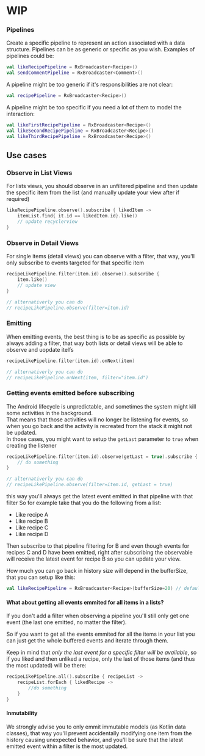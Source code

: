 # WIP

### Pipelines
Create a specific pipeline to represent an action associated with a data structure. 
Pipelines can be as generic or specific as you wish.
Examples of pipelines could be:

```kotlin
val likeRecipePipeline = RxBroadcaster<Recipe>()
val sendCommentPipeline = RxBroadcaster<Comment>()
```

A pipeline might be too generic if it's responsibilities 
are not clear:

```kotlin
val recipePipeline = RxBroadcaster<Recipe>()
```

A pipeline might be too specific if you need a lot of them to model 
the interaction:
```kotlin
val likeFirstRecipePipeline = RxBroadcaster<Recipe>()
val likeSecondRecipePipeline = RxBroadcaster<Recipe>()
val likeThirdRecipePipeline = RxBroadcaster<Recipe>()
```


## Use cases
### Observe in List Views
For lists views, you should observe in an unfiltered pipeline and then 
update the specific item from the list (and manually update your view after if required)
```kotlin
likeRecipePipeline.observe().subscribe { likedItem ->
    itemList.find{ it.id == likedItem.id}.like()
    // update recyclerview
}
```

### Observe in Detail Views
For single items (detail views) you can observe with a filter, 
that way, you'll only subscribe to events targeted for that specific item
```kotlin
recipeLikePipeline.filter(item.id).observe().subscribe {
    item.like()
    // update view
}

// alternativerly you can do
// recipeLikePipeline.observe(filter=item.id)
```

### Emitting
When emitting events, the best thing is to be as specific as possible 
by always adding a filter, that way both lists or detail views will be 
able to observe and uopdate itelfs
```kotlin
recipeLikePipeline.filter(item.id).onNext(item)

// alternativerly you can do
// recipeLikePipeline.onNext(item, filter="item.id")
```

### Getting events emitted before subscribing
The Android lifecycle is unpredictable, and sometimes the system might 
kill some activities in the background.  
That means that those activities will no longer be listening for events, 
so when you go back and the activity is recreated from the stack it might 
not be updated.  
In those cases, you might want to setup the `getLast` parameter to `true` when 
creating the listener
```kotlin
recipeLikePipeline.filter(item.id).observe(getLast = true).subscribe {
    // do something
}

// alternativerly you can do
// recipeLikePipeline.observe(filter=item.id, getLast = true)
```
this way you'll always get the latest event emitted in that pipeline 
with that filter
So for example take that you do the following from a list:
- Like recipe A
- Like recipe B
- Like recipe C
- Like recipe D

Then subscribe to that pipeline filtering for B and even though 
events for recipes C and D have been emitted, 
right after subscribing the observable will receive 
the latest event for recipe B so you can update your view.

How much you can go back in history size will depend in the bufferSize, 
that you can setup like this:
```kotlin
val likeRecipePipeline = RxBroadcaster<Recipe>(bufferSize=20) // default is 300
```
#### What about getting all events emmited for all items in a lists?

If you don't add a filter when observing a pipeline you'll still only
get one event (the last one emitted, no matter the filter). 

So if you want to get all the events emmited for all the items in your list
you can just get the whole buffered events and iterate through them.

Keep in mind that *only the last event for a specific filter will be available*, 
so if you liked and then unliked a recipe, only the last of those items (and thus the most updated)
will be there:
```kotlin
recipeLikePipeline.all().subscribe { recipeList ->
    recipeList.forEach { likedRecipe ->
        //do something
    }
}
```

#### Inmutability

We strongly advise you to only emmit immutable models (as Kotlin data classes), 
that way you'll prevent accidentally modifying one item from the history 
causing unexpected behavior, and you'll be sure that the latest emitted 
event within a filter is the most updated.
